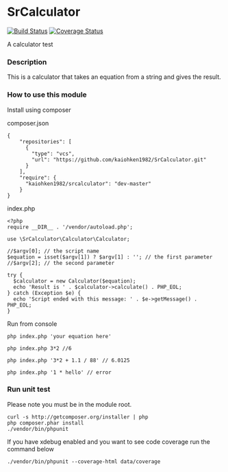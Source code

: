 SrCalculator
============

[![Build Status](https://travis-ci.org/kaiohken1982/SrCalculator.svg)](https://travis-ci.org/kaiohken1982/SrCalculator)
[![Coverage Status](https://img.shields.io/coveralls/kaiohken1982/SrCalculator.svg)](https://coveralls.io/r/kaiohken1982/SrCalculator)

A calculator test

### Description

This is a calculator that takes an equation from a string and gives the result.

### How to use this module 

Install using composer

composer.json
```
{
    "repositories": [
      {
        "type": "vcs",
        "url": "https://github.com/kaiohken1982/SrCalculator.git"
      }
    ],
    "require": {
      "kaiohken1982/srcalculator": "dev-master"
    }
}
```

index.php
```
<?php 
require __DIR__ . '/vendor/autoload.php';

use \SrCalculator\Calculator\Calculator;

//$argv[0]; // the script name
$equation = isset($argv[1]) ? $argv[1] : ''; // the first parameter
//$argv[2]; // the second parameter

try {
  $calculator = new Calculator($equation);
  echo 'Result is ' . $calculator->calculate() . PHP_EOL;
} catch (Exception $e) {
  echo 'Script ended with this message: ' . $e->getMessage() . PHP_EOL;
}
```

Run from console
```
php index.php 'your equation here'

php index.php 3*2 //6

php index.php '3*2 + 1.1 / 88' // 6.0125

php index.php '1 * hello' // error
```

### Run unit test 

Please note you must be in the module root. 

``` 
curl -s http://getcomposer.org/installer | php 
php composer.phar install 
./vendor/bin/phpunit 
``` 

If you have xdebug enabled and you want to see 
code coverage run the command below

``` 
./vendor/bin/phpunit --coverage-html data/coverage 
```
